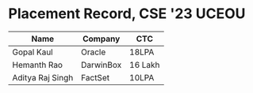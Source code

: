 # Placement Record, CSE '23 UCEOU


| Name             | Company   | CTC     |
| ---------------- | --------- | ------- |
| Gopal Kaul       | Oracle    | 18LPA   |
| Hemanth Rao      | DarwinBox | 16 Lakh |
| Aditya Raj Singh | FactSet   | 10LPA   |
